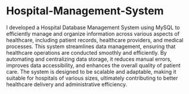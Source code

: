 # Hospital-Management-System

I developed a Hospital Database Management System using MySQL to efficiently manage and organize information across various aspects of healthcare, including patient records, healthcare providers, and medical processes. This system streamlines data management, ensuring that healthcare operations are conducted smoothly and efficiently. By automating and centralizing data storage, it reduces manual errors, improves data accessibility, and enhances the overall quality of patient care. The system is designed to be scalable and adaptable, making it suitable for hospitals of various sizes, ultimately contributing to better healthcare delivery and administrative efficiency.
